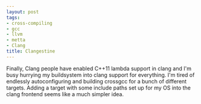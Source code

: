 ```yaml
--- 
layout: post
tags: 
- cross-compiling
- gcc
- llvm
- metta
- Clang
title: Clangestine
---
```

Finally, Clang people have enabled C++11 lambda support in clang and I'm busy
hurrying my buildsystem into clang support for everything. I'm tired of
endlessly autoconfiguring and building crossgcc for a bunch of different
targets. Adding a target with some include paths set up for my OS into the
clang frontend seems like a much simpler idea.
